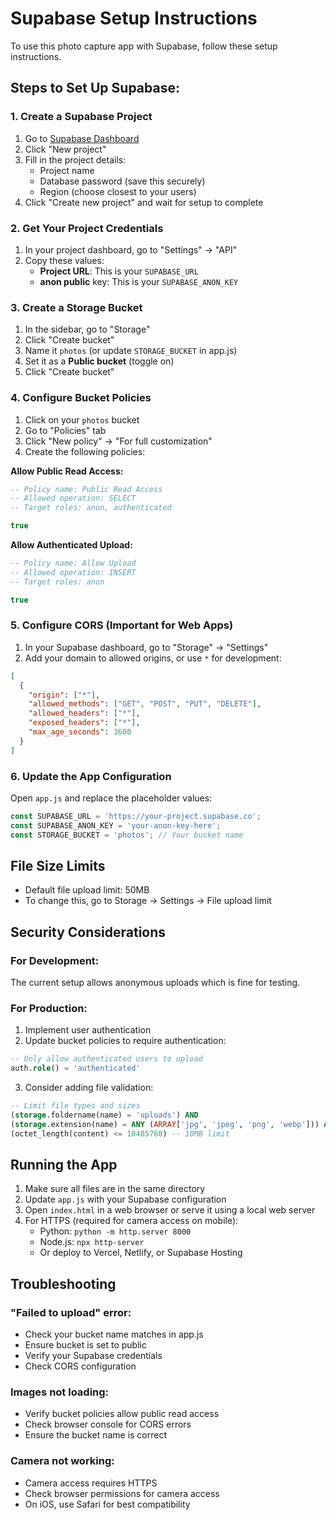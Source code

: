 # Supabase Setup Instructions

To use this photo capture app with Supabase, follow these setup instructions.

## Steps to Set Up Supabase:

### 1. Create a Supabase Project
1. Go to [Supabase Dashboard](https://app.supabase.com/)
2. Click "New project"
3. Fill in the project details:
   - Project name
   - Database password (save this securely)
   - Region (choose closest to your users)
4. Click "Create new project" and wait for setup to complete

### 2. Get Your Project Credentials
1. In your project dashboard, go to "Settings" → "API"
2. Copy these values:
   - **Project URL**: This is your `SUPABASE_URL`
   - **anon public** key: This is your `SUPABASE_ANON_KEY`

### 3. Create a Storage Bucket
1. In the sidebar, go to "Storage"
2. Click "Create bucket"
3. Name it `photos` (or update `STORAGE_BUCKET` in app.js)
4. Set it as a **Public bucket** (toggle on)
5. Click "Create bucket"

### 4. Configure Bucket Policies
1. Click on your `photos` bucket
2. Go to "Policies" tab
3. Click "New policy" → "For full customization"
4. Create the following policies:

**Allow Public Read Access:**
```sql
-- Policy name: Public Read Access
-- Allowed operation: SELECT
-- Target roles: anon, authenticated

true
```

**Allow Authenticated Upload:**
```sql
-- Policy name: Allow Upload
-- Allowed operation: INSERT
-- Target roles: anon

true
```

### 5. Configure CORS (Important for Web Apps)
1. In your Supabase dashboard, go to "Storage" → "Settings"
2. Add your domain to allowed origins, or use `*` for development:
```json
[
  {
    "origin": ["*"],
    "allowed_methods": ["GET", "POST", "PUT", "DELETE"],
    "allowed_headers": ["*"],
    "exposed_headers": ["*"],
    "max_age_seconds": 3600
  }
]
```

### 6. Update the App Configuration
Open `app.js` and replace the placeholder values:

```javascript
const SUPABASE_URL = 'https://your-project.supabase.co';
const SUPABASE_ANON_KEY = 'your-anon-key-here';
const STORAGE_BUCKET = 'photos'; // Your bucket name
```

## File Size Limits
- Default file upload limit: 50MB
- To change this, go to Storage → Settings → File upload limit

## Security Considerations

### For Development:
The current setup allows anonymous uploads which is fine for testing.

### For Production:
1. Implement user authentication
2. Update bucket policies to require authentication:
```sql
-- Only allow authenticated users to upload
auth.role() = 'authenticated'
```

3. Consider adding file validation:
```sql
-- Limit file types and sizes
(storage.foldername(name) = 'uploads') AND 
(storage.extension(name) = ANY (ARRAY['jpg', 'jpeg', 'png', 'webp'])) AND
(octet_length(content) <= 10485760) -- 10MB limit
```

## Running the App

1. Make sure all files are in the same directory
2. Update `app.js` with your Supabase configuration
3. Open `index.html` in a web browser or serve it using a local web server
4. For HTTPS (required for camera access on mobile):
   - Python: `python -m http.server 8000`
   - Node.js: `npx http-server`
   - Or deploy to Vercel, Netlify, or Supabase Hosting

## Troubleshooting

### "Failed to upload" error:
- Check your bucket name matches in app.js
- Ensure bucket is set to public
- Verify your Supabase credentials
- Check CORS configuration

### Images not loading:
- Verify bucket policies allow public read access
- Check browser console for CORS errors
- Ensure the bucket name is correct

### Camera not working:
- Camera access requires HTTPS
- Check browser permissions for camera access
- On iOS, use Safari for best compatibility